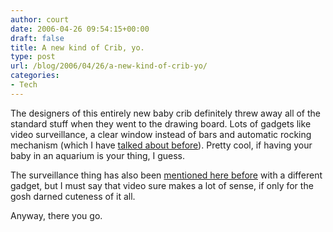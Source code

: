 ```yaml
---
author: court
date: 2006-04-26 09:54:15+00:00
draft: false
title: A new kind of Crib, yo.
type: post
url: /blog/2006/04/26/a-new-kind-of-crib-yo/
categories:
- Tech
---
```


The designers of this entirely new baby crib definitely threw away all of the standard stuff when they went to the drawing board.  Lots of gadgets like video surveillance, a clear window instead of bars and automatic rocking mechanism (which I have [talked about before](http://www.vallentyne.com/blog/archives/2005/09/and_the_cradle.html)).  Pretty cool, if having your baby in an aquarium is your thing, I guess.  

The surveillance thing has also been [mentioned here before](http://www.vallentyne.com/blog/archives/2005/09/big_huggy_is_wa.html) with a different gadget, but I must say that video sure makes a lot of sense, if only for the gosh darned cuteness of it all.

Anyway, there you go.
